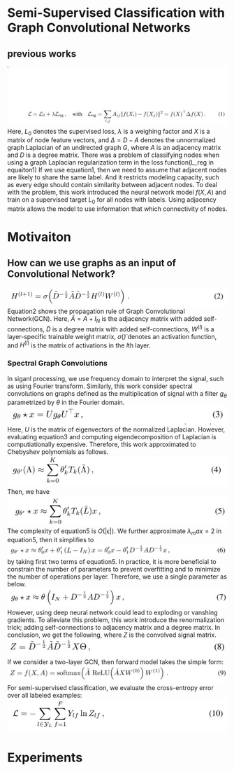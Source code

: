 # Semi-Supervised Classification with Graph Convolutional Networks
## previous works
![equation1](./img/equation1.JPG)
Here, $L_0$ denotes the supervised loss, $\lambda$ is a weighing factor and $X$ is a matrix of node feature vectors, and $\Delta=D-A$ denotes the unnormalized graph Laplacian of an undirected graph $G$, where $A$ is an adjacency matrix and $D$ is a degree matrix.
There was a problem of classifying nodes when using a graph Laplacian regularization term in the loss function(L_reg in equaiton1)
If we use equation1, then we need to assume that adjacent nodes are likely to share the same label. And it restricts modeling capacity, such as every edge should contain similarity between adjacent nodes.
To deal with the problem, this work introduced the neural network model $f(X,A)$ and train on a supervised target $L_0$ for all nodes with labels. Using adjacency matrix allows the model to use information that which connectivity of nodes.
# Motivaiton
## How can we use graphs as an input of Convolutional Network?
![equation2](./img/equation2.JPG)
Equation2 shows the propagation rule of Graph Convolutional Network(GCN). Here, $\tilde{A}= A+I_N$ is the adjacency matrix with added self-connections, $\tilde{D}$ is a degree matrix with added self-connections, $W^{(l)}$ is a layer-specific trainable weight matrix, $\sigma(\dot)$ denotes an activation function, and $H^{(l)}$ is the matrix of activations in the $l$th layer. 
### Spectral Graph Convolutions
In siganl processing, we use frequency domain to interpret the signal, such as using Fourier transform. Similarly, this work consider spectral convolutions on graphs defined as the multiplication of signal with a filter $g_\theta$ parametrized by $\theta$ in the Fourier domain.
![equation3](./img/equation3.JPG)
Here, $U$ is the matrix of eigenvectors of the normalized Laplacian. However, evaluating equation3 and computing eigendecomposition of Laplacian is computiationally expensive. Therefore, this work approximated to Chebyshev polynomials as follows.
![equation4](./img/equation4.JPG)
Then, we have 
![equation5](./img/equation5.JPG)
The complexity of equation5 is $O(|\epsilon|)$.
We further approximate $\lambda_max=2$ in equation5, then it simplifies to
![equation6](./img/equation6.JPG)
by taking first two terms of equation5.
In practice, it is more beneficial to constrain the number of parameters to prevent overfitting and to minimize the number of operations per layer. Therefore, we use a single parameter as below.
![equation7](./img/equation7.JPG)
However, using deep neural network could lead to exploding or vanshing gradients. To alleviate this problem, this work introduce the renormalization trick; adding self-connections to adjacency matrix and a degree matrix. In conclusion, we get the following, where $Z$ is the convolved signal matrix.
![equation8](./img/equation8.JPG)
If we consider a two-layer GCN, then forward model takes the simple form:
![equation9](./img/equation9.JPG)
For semi-supervised classification, we evaluate the cross-entropy error over all labeled examples:
![equation10](./img/equation10.JPG)
# Experiments

